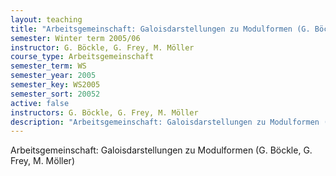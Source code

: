 ```yaml
---
layout: teaching
title: "Arbeitsgemeinschaft: Galoisdarstellungen zu Modulformen (G. Böckle, G. Frey, M. Möller)"
semester: Winter term 2005/06
instructor: G. Böckle, G. Frey, M. Möller
course_type: Arbeitsgemeinschaft
semester_term: WS
semester_year: 2005
semester_key: WS2005
semester_sort: 20052
active: false
instructors: G. Böckle, G. Frey, M. Möller
description: "Arbeitsgemeinschaft: Galoisdarstellungen zu Modulformen (G. Böckle, G. Frey, M. Möller)"
---
```


Arbeitsgemeinschaft: Galoisdarstellungen zu Modulformen (G. Böckle, G. Frey, M. Möller)

